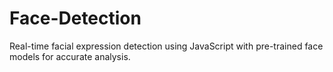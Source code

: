 # Face-Detection
Real-time facial expression detection using JavaScript with pre-trained face models for accurate analysis.
